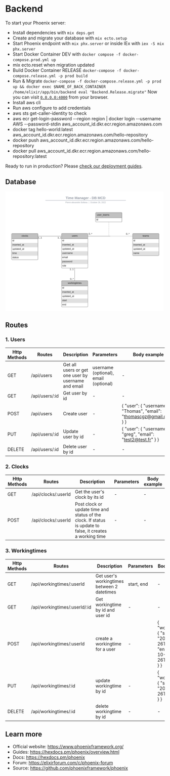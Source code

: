 # Backend

To start your Phoenix server:

- Install dependencies with `mix deps.get`
- Create and migrate your database with `mix ecto.setup`
- Start Phoenix endpoint with `mix phx.server` or inside IEx with `iex -S mix phx.server`
- Start Docker Container DEV with `docker compose -f docker-compose.prod.yml up`
- mix ecto.reset when migration updated
- Build Docker Container RELEASE `docker-compose -f docker-compose.release.yml -p prod build`
- Run & Migrate `docker-compose -f docker-compose.release.yml -p prod up && docker exec $NAME_OF_BACK_CONTAINER /home/elixir/app/bin/backend eval "Backend.Release.migrate"`
  Now you can visit [`0.0.0.0:4000`](http://0.0.0.0:4000) from your browser.
- Install aws cli
- Run aws configure to add credentials
- aws sts get-caller-identity to check
- aws ecr get-login-password --region region | docker login --username AWS --password-stdin aws_account_id.dkr.ecr.region.amazonaws.com
- docker tag hello-world:latest aws_account_id.dkr.ecr.region.amazonaws.com/hello-repository
- docker push aws_account_id.dkr.ecr.region.amazonaws.com/hello-repository
- docker pull aws_account_id.dkr.ecr.region.amazonaws.com/hello-repository:latest

Ready to run in production? Please [check our deployment guides](https://hexdocs.pm/phoenix/deployment.html).

## Database

<img src="static/mcd.png" alt="mcd" width="500"/>

## Routes

### **1. Users**

| Http Methods | Routes         | Description                                         | Parameters                            | Body example                                                         |
| ------------ | -------------- | --------------------------------------------------- | ------------------------------------- | -------------------------------------------------------------------- |
| GET          | /api/users     | Get all users or get one user by username and email | username (optional), email (optional) | -                                                                    |
| GET          | /api/users/:id | Get user by id                                      | -                                     | -                                                                    |
| POST         | /api/users     | Create user                                         | -                                     | { "user": { "username": "Thomas", "email": "thomascgz@gmail.com" } } |
| PUT          | /api/users/:id | Update user by id                                   | -                                     | { "user": { "username": "greg", "email": "test2@test.fr" } }         |
| DELETE       | /api/users/:id | Delete user by id                                   | -                                     | -                                                                    |

### **2. Clocks**

| Http Methods | Routes              | Description                                                                                                | Parameters | Body example |
| ------------ | ------------------- | ---------------------------------------------------------------------------------------------------------- | ---------- | ------------ |
| GET          | /api/clocks/:userId | Get the user's clock by its id                                                                             | -          | -            |
| POST         | /api/clocks/:userId | Post clock or update time and status of the clock. If status is update to false, it creates a working time | -          | -            |

### **3. Workingtimes**

| Http Methods | Routes                        | Description                                 | Parameters | Body example                                                                        |
| ------------ | ----------------------------- | ------------------------------------------- | ---------- | ----------------------------------------------------------------------------------- |
| GET          | /api/workingtimes/:userId     | Get user's workingtimes between 2 datetimes | start, end | -                                                                                   |
| GET          | /api/workingtimes/:userId/:id | Get workingtime by id and user id           | -          | -                                                                                   |
| POST         | /api/workingtimes/:userId     | create a workingtime for a user             | -          | { "workingtime": { "start": "2021-10-26T00:00:00", "end": "2021-10-26T23:00:00" } } |
| PUT          | /api/workingtimes/:id         | update workingtime by id                    | -          | { "workingtime": { "start": "2021-10-26T08:03:07" } }                               |
| DELETE       | /api/workingtimes/:id         | delete workingtime by id                    | -          | -                                                                                   |

## Learn more

- Official website: https://www.phoenixframework.org/
- Guides: https://hexdocs.pm/phoenix/overview.html
- Docs: https://hexdocs.pm/phoenix
- Forum: https://elixirforum.com/c/phoenix-forum
- Source: https://github.com/phoenixframework/phoenix
